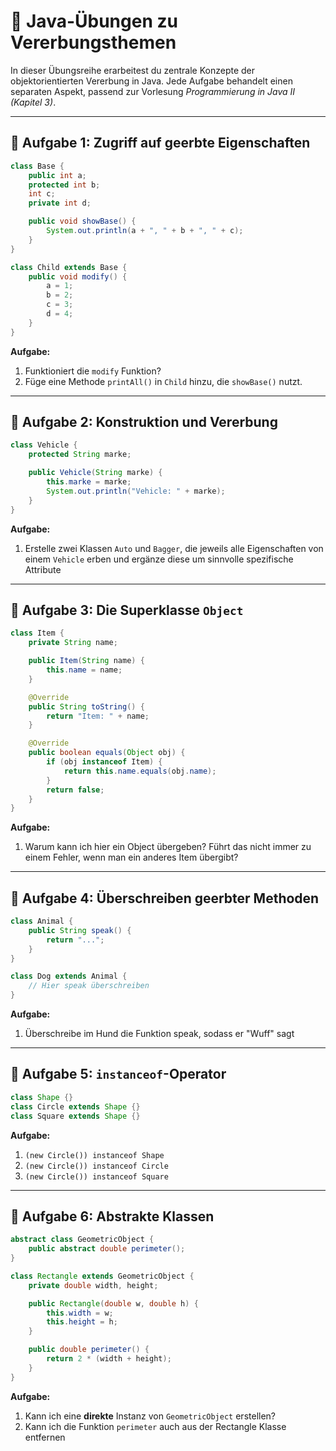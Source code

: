 # 🧠 Java-Übungen zu Vererbungsthemen

In dieser Übungsreihe erarbeitest du zentrale Konzepte der objektorientierten Vererbung in Java. Jede Aufgabe behandelt einen separaten Aspekt, passend zur Vorlesung *Programmierung in Java II (Kapitel 3)*.

---

## 🧹 Aufgabe 1: Zugriff auf geerbte Eigenschaften

```java
class Base {
    public int a;
    protected int b;
    int c;
    private int d;

    public void showBase() {
        System.out.println(a + ", " + b + ", " + c);
    }
}

class Child extends Base {
    public void modify() {
        a = 1;
        b = 2;
        c = 3;
        d = 4;
    }
}
```

**Aufgabe:**
1. Funktioniert die `modify` Funktion?
2. Füge eine Methode `printAll()` in `Child` hinzu, die `showBase()` nutzt.
---

## 🧹 Aufgabe 2: Konstruktion und Vererbung

```java
class Vehicle {
    protected String marke;

    public Vehicle(String marke) {
        this.marke = marke;
        System.out.println("Vehicle: " + marke);
    }
}
```

**Aufgabe:**
1. Erstelle zwei Klassen `Auto` und `Bagger`, die jeweils alle Eigenschaften von einem `Vehicle` erben und ergänze diese um sinnvolle spezifische Attribute

---

## 🧹 Aufgabe 3: Die Superklasse `Object`

```java
class Item {
    private String name;

    public Item(String name) {
        this.name = name;
    }

    @Override
    public String toString() {
        return "Item: " + name;
    }

    @Override
    public boolean equals(Object obj) {
        if (obj instanceof Item) {
            return this.name.equals(obj.name);
        }
        return false;
    }
}
```

**Aufgabe:**
1. Warum kann ich hier ein Object übergeben? Führt das nicht immer zu einem Fehler, wenn man ein anderes Item übergibt?

---

## 🧹 Aufgabe 4: Überschreiben geerbter Methoden

```java
class Animal {
    public String speak() {
        return "...";
    }
}

class Dog extends Animal {
    // Hier speak überschreiben
}
```

**Aufgabe:**
1. Überschreibe im Hund die Funktion speak, sodass er "Wuff" sagt

---

## 🧹 Aufgabe 5: `instanceof`-Operator

```java
class Shape {}
class Circle extends Shape {}
class Square extends Shape {}
```

**Aufgabe:**
1. `(new Circle()) instanceof Shape`
2. `(new Circle()) instanceof Circle`
3. `(new Circle()) instanceof Square`

---

## 🧹 Aufgabe 6: Abstrakte Klassen

```java
abstract class GeometricObject {
    public abstract double perimeter();
}

class Rectangle extends GeometricObject {
    private double width, height;

    public Rectangle(double w, double h) {
        this.width = w;
        this.height = h;
    }

    public double perimeter() {
        return 2 * (width + height);
    }
}
```

**Aufgabe:**
1. Kann ich eine **direkte** Instanz von `GeometricObject` erstellen?
2. Kann ich die Funktion `perimeter` auch aus der Rectangle Klasse entfernen

